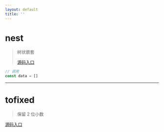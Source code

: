 ```yaml
---
layout: default
title: ''
---
```


# nest

> 树状嵌套
>
> [源码入口](code/nest/index.html)

```ts
// 调用
const data = []
```

---

# tofixed

> 保留 2 位小数

[源码入口](code/tofixed/index.html)

```ts

```
